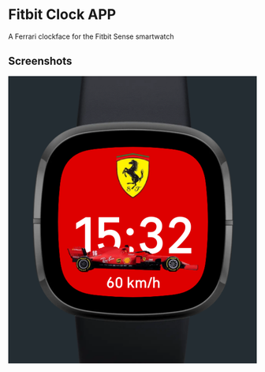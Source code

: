 
# Fitbit Clock APP

A Ferrari clockface for the Fitbit Sense smartwatch


## Screenshots

![alt text](https://github.com/Dakuur/fitbit-clockface/blob/main/clock.png?raw=true)

